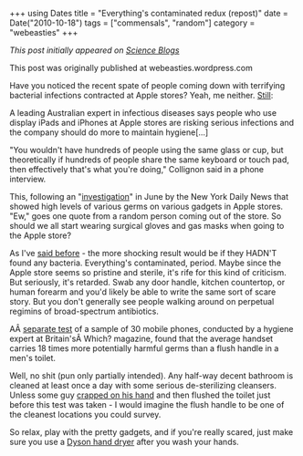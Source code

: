 +++
using Dates
title = "Everything's contaminated redux (repost)"
date = Date("2010-10-18")
tags = ["commensals", "random"]
category = "webeasties"
+++

_This post initially appeared on [Science Blogs](http://scienceblogs.com/webeasties)_

This post was originally published at webeasties.wordpress.com

Have you noticed the recent spate of people coming down with terrifying bacterial infections contracted at Apple stores? Yeah, me neither. [Still](http://www.smh.com.au/digital-life/tablets/apple-stores-teeming-with-germs-20101015-16n33.html):

A leading Australian expert in infectious diseases says people who use display iPads and iPhones at Apple stores are risking serious infections and the company should do more to maintain hygiene[...]

"You wouldn't have hundreds of people using the same glass or cup, but theoretically if hundreds of people share the same keyboard or touch pad, then effectively that's what you're doing," Collignon said in a phone interview.

This, following an "[investigation](http://www.nydailynews.com/tech_guide/2010/06/06/2010-06-06_its_appalling_news_tests_find_bacteria_on_ipad_demo_models.html)" in June by the New York Daily News that showed high levels of various germs on various gadgets in Apple stores. "Ew," goes one quote from a random person coming out of the store. So should we all start wearing surgical gloves and gas masks when going to the Apple store?

As I've [said before](http://webeasties.wordpress.com/2010/07/08/everythings-contaminated/) - the more shocking result would be if they HADN'T found any bacteria. Everything's contaminated, period. Maybe since the Apple store seems so pristine and sterile, it's rife for this kind of criticism. But seriously, it's retarded. Swab any door handle, kitchen countertop, or human forearm and you'd likely be able to write the same sort of scare story. But you don't generally see people walking around on perpetual regimins of broad-spectrum antibiotics.

AÂ [separate test](http://www.dailymail.co.uk/sciencetech/article-1298057/Mobile-phones-18-times-bacteria-toilet-handle.html) of a sample of 30 mobile phones, conducted by a hygiene expert at Britain'sÂ Which? magazine, found that the average handset carries 18 times more potentially harmful germs than a flush handle in a men's toilet.

Well, no shit (pun only partially intended). Any half-way decent bathroom is cleaned at least once a day with some serious de-sterilizing cleansers. Unless some guy [crapped on his hand](http://books.google.com/books?id=a5LPdCEZCK4C&pg=PA52&lpg=PA52&dq=george+carlin+wash+hands+when+I+shit+on+them&source=bl&ots=95Oa5tfyHT&sig=n2WBjNOo5uTVuX0w1v1OaCwZnLM&hl=en&ei=t5e8TIC0FMP-8AbszMziDw&sa=X&oi=book_result&ct=result&resnum=2&ved=0CBgQ6AEwAQ#v=onepage&q&f=false) and then flushed the toilet just before this test was taken - I would imagine the flush handle to be one of the cleanest locations you could survey.

So relax, play with the pretty gadgets, and if you're really scared, just make sure you use a [Dyson hand dryer](http://wp.me/pY69C-9D) after you wash your hands.

      
  
